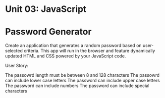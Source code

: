 # Unit 03: JavaScript

# Password Generator

Create an application that generates a random password based on user-selected criteria. This app will run in the browser and feature dynamically updated HTML and CSS powered by your JavaScript code.

User Story:

The passowrd length must be between 8 and 128 characters
The passowrd can include lower case letters
The password can include upper case letters
The password can include numbers
The password can include special characters
